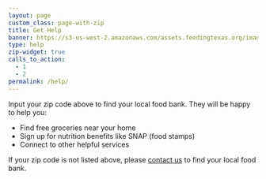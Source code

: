 ```yaml
---
layout: page
custom_class: page-with-zip
title: Get Help
banner: https://s3-us-west-2.amazonaws.com/assets.feedingtexas.org/images/banners/banner-01.jpg
type: help
zip-widget: true
calls_to_action:
  - 1
  - 2
permalink: /help/
---
```

Input your zip code above to find your local food bank. They will be happy to help you:

* Find free groceries near your home 
* Sign up for nutrition benefits like SNAP (food stamps)
* Connect to other helpful services

If your zip code is not listed above, please [contact us](about/contact.html) to find your local food bank.
